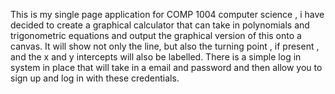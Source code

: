 This is my single page application for COMP 1004 computer science , i have decided to create a graphical calculator that can take in polynomials and trigonometric equations and output the graphical version of this onto a canvas. It will show not only the line, but also the turning point , if present , and the x and y intercepts will also be labelled. There is a simple log in system in place that will take in a email and password and then allow you to sign up and log in with these credentials.
